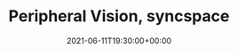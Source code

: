 ---
templateKey: event
id: BEF36D51-B387-6C7B-6DBE-19F058EE185D
date: 2021-06-11T19:30:00+00:00
eventTime: '7:30pm'
title: Peripheral Vision, syncspace
artist: Peripheral Vision
city: i
venue: syncspace
group: Tim Shia
guests: Don Scott, Michael Herring, Trevor Hogg
---